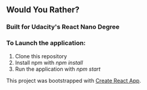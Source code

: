 ## Would You Rather?
### Built for Udacity's React Nano Degree

### To Launch the application:

1. Clone this repository
2. Install npm with *npm install*
3. Run the application with *npm start*

This project was bootstrapped with [Create React App](https://github.com/facebook/create-react-app).
